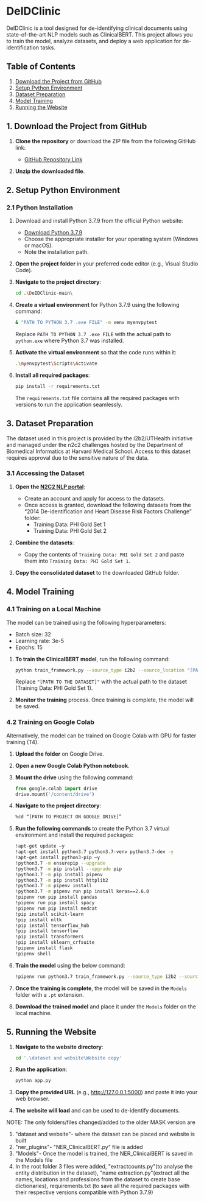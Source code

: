 # DeIDClinic

DeIDClinic is a tool designed for de-identifying clinical documents using state-of-the-art NLP models such as ClinicalBERT. This project allows you to train the model, analyze datasets, and deploy a web application for de-identification tasks.

## Table of Contents

1. [Download the Project from GitHub](#1-download-the-project-from-github)
2. [Setup Python Environment](#2-setup-python-environment)
3. [Dataset Preparation](#3-dataset-preparation)
4. [Model Training](#4-model-training)
5. [Running the Website](#5-running-the-website)

## 1. Download the Project from GitHub

1. **Clone the repository** or download the ZIP file from the following GitHub link:
   - [GitHub Repository Link](https://github.com/angelpaulml17/DeIDClinic/tree/main)

2. **Unzip the downloaded file**.

## 2. Setup Python Environment

### 2.1 Python Installation

1. Download and install Python 3.7.9 from the official Python website:
   - [Download Python 3.7.9](https://www.python.org/downloads/release/python-379/)
   - Choose the appropriate installer for your operating system (Windows or macOS).
   - Note the installation path.

2. **Open the project folder** in your preferred code editor (e.g., Visual Studio Code).

3. **Navigate to the project directory**:

    ```bash
    cd .\DeIDClinic-main\
    ```

4. **Create a virtual environment** for Python 3.7.9 using the following command:

    ```bash
    & "PATH TO PYTHON 3.7 .exe FILE" -m venv myenvpytest
    ```

    Replace `PATH TO PYTHON 3.7 .exe FILE` with the actual path to `python.exe` where Python 3.7 was installed.

5. **Activate the virtual environment** so that the code runs within it:

    ```bash
    .\myenvpytest\Scripts\Activate
    ```

6. **Install all required packages**:

    ```bash
    pip install -r requirements.txt
    ```

    The `requirements.txt` file contains all the required packages with versions to run the application seamlessly.



## 3. Dataset Preparation

The dataset used in this project is provided by the i2b2/UTHealth initiative and managed under the n2c2 challenges hosted by the Department of Biomedical Informatics at Harvard Medical School. Access to this dataset requires approval due to the sensitive nature of the data.

### 3.1 Accessing the Dataset

1. **Open the [N2C2 NLP portal](https://portal.dbmi.hms.harvard.edu/projects/n2c2-nlp/)**:

    - Create an account and apply for access to the datasets.
    - Once access is granted, download the following datasets from the “2014 De-identification and Heart Disease Risk Factors Challenge” folder:
        - Training Data: PHI Gold Set 1
        - Training Data: PHI Gold Set 2

2. **Combine the datasets**:

    - Copy the contents of `Training Data: PHI Gold Set 2` and paste them into `Training Data: PHI Gold Set 1`.

3. **Copy the consolidated dataset** to the downloaded GitHub folder.


## 4. Model Training

### 4.1 Training on a Local Machine

The model can be trained using the following hyperparameters:

- Batch size: 32
- Learning rate: 3e-5
- Epochs: 15

1. **To train the ClinicalBERT model**, run the following command:

    ```bash
    python train_framework.py --source_type i2b2 --source_location "[PATH TO THE DATASET]" --algorithm NER_ClinicalBERT --do_test yes --save_model yes --epochs 15
    ```

    Replace `"[PATH TO THE DATASET]"` with the actual path to the dataset (Training Data: PHI Gold Set 1).

2. **Monitor the training** process. Once training is complete, the model will be saved.

### 4.2 Training on Google Colab

Alternatively, the model can be trained on Google Colab with GPU for faster training (T4).

1. **Upload the folder** on Google Drive.
2. **Open a new Google Colab Python notebook**.
3. **Mount the drive** using the following command:

    ```python
    from google.colab import drive
    drive.mount('/content/drive')
    ```

4. **Navigate to the project directory**:

    ```bash
    %cd “[PATH TO PROJECT ON GOOGLE DRIVE]”
    ```

5. **Run the following commands** to create the Python 3.7 virtual environment and install the required packages:

    ```bash
    !apt-get update –y
    !apt-get install python3.7 python3.7-venv python3.7-dev -y
    !apt-get install python3-pip –y
    !python3.7 -m ensurepip --upgrade
    !python3.7 -m pip install --upgrade pip
    !python3.7 -m pip install pipenv
    !python3.7 -m pip install httplib2
    !python3.7 -m pipenv install
    !python3.7 -m pipenv run pip install keras==2.6.0
    !pipenv run pip install pandas
    !pipenv run pip install spacy
    !pipenv run pip install medcat
    !pip install scikit-learn
    !pip install nltk
    !pip install tensorflow_hub
    !pip install tensorflow
    !pip install transformers
    !pip install sklearn_crfsuite
    !pipenv install flask
    !pipenv shell
    ```

    

6. **Train the model** using the below command:

    ```bash
    !pipenv run python3.7 train_framework.py --source_type i2b2 --source_location “[PATH TO THE DATASET]" --algorithm NER_ClinicalBERT --do_test yes --save_model yes --epochs 15
    ```

7. **Once the training is complete**, the model will be saved in the `Models` folder with a `.pt` extension. 

8. **Download the trained model** and place it under the `Models` folder on the local machine.

## 5. Running the Website

1. **Navigate to the website directory**:

    ```bash
    cd '.\dataset and website\Website copy'
    ```

2. **Run the application**:

    ```bash
    python app.py
    ```

4. **Copy the provided URL** (e.g., http://127.0.0.1:5000) and paste it into your web browser.

5. **The website will load** and can be used to de-identify documents.





NOTE: The only folders/files changed/added to the older MASK version are 
1. "dataset and website"- where the dataset can be placed and website is built
2. "ner_plugins"- "NER_ClinicalBERT.py" file is added
3. "Models"- Once the model is trained, the NER_ClinicalBERT is saved in the Models file
4. In the root folder 3 files were added, "extractcounts.py"(to analyse the entity distribution in the dataset), "name extraction.py"(extract all the names, locations and professions from the dataset to create base dictionaries), requirements.txt (to save all the required packages with their respective versions compatible with Python 3.7.9)
